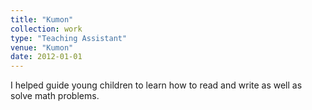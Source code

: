 ```yaml
---
title: "Kumon"
collection: work
type: "Teaching Assistant"
venue: "Kumon"
date: 2012-01-01
---
```


I helped guide young children to learn how to read and write as well as solve math problems.
